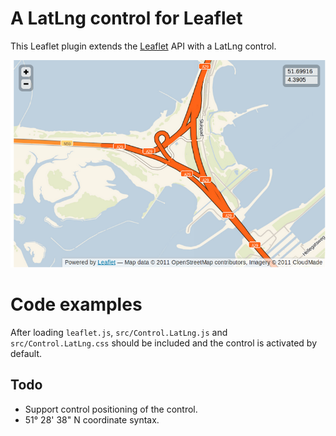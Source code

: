 # A LatLng control for Leaflet #

This Leaflet plugin extends the [Leaflet](https://github.com/CloudMade/Leaflet) API with a LatLng control. 

<img src="https://github.com/jieter/Leaflet.latlngcontrol/raw/master/examples/latlngcontrol.png">

# Code examples
After loading ```leaflet.js```, ```src/Control.LatLng.js``` and ```src/Control.LatLng.css``` should be included and the control is activated by default.

## Todo
 - Support control positioning of the control.
 - 51° 28' 38" N coordinate syntax.
